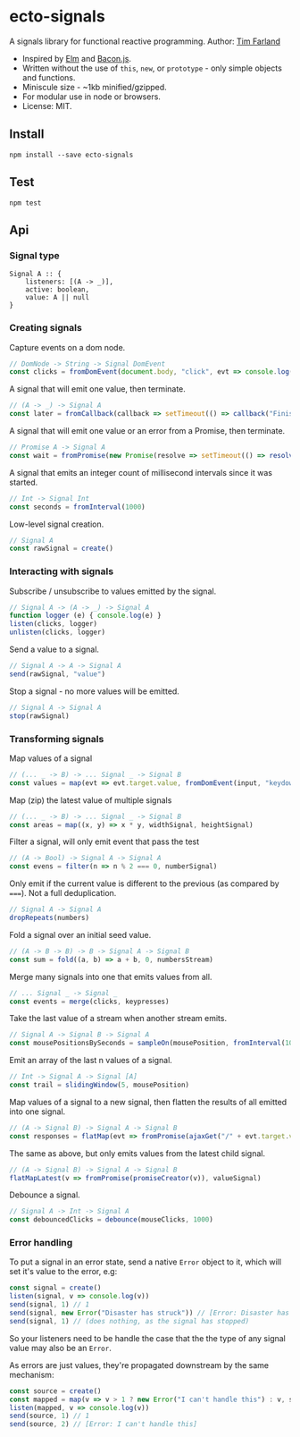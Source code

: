 # ecto-signals
A signals library for functional reactive programming.
Author: [Tim Farland](https://github.com/twfarland)

- Inspired by [Elm](http://elm-lang.org) and [Bacon.js](https://baconjs.github.io).
- Written without the use of `this`, `new`, or `prototype` - only simple objects and functions.
- Miniscule size - ~1kb minified/gzipped.
- For modular use in node or browsers.
- License: MIT.

## Install

	npm install --save ecto-signals

## Test

	npm test

## Api

### Signal type

	Signal A :: {
		listeners: [(A -> _)],
		active: boolean,
		value: A || null
	}

### Creating signals

Capture events on a dom node.

```javascript
// DomNode -> String -> Signal DomEvent
const clicks = fromDomEvent(document.body, "click", evt => console.log(evt.target))
```

A signal that will emit one value, then terminate.

```javascript
// (A -> _) -> Signal A
const later = fromCallback(callback => setTimeout(() => callback("Finished"), 1000))
```

A signal that will emit one value or an error from a Promise, then terminate.

```javascript
// Promise A -> Signal A
const wait = fromPromise(new Promise(resolve => setTimeout(() => resolve("Finished"), 1000)))
```
A signal that emits an integer count of millisecond intervals since it was started.

```javascript
// Int -> Signal Int
const seconds = fromInterval(1000)
```
Low-level signal creation.

```javascript
// Signal A
const rawSignal = create()
```
### Interacting with signals

Subscribe / unsubscribe to values emitted by the signal.

```javascript
// Signal A -> (A -> _) -> Signal A
function logger (e) { console.log(e) }
listen(clicks, logger)
unlisten(clicks, logger)
```
Send a value to a signal.

```javascript
// Signal A -> A -> Signal A
send(rawSignal, "value")
```
Stop a signal - no more values will be emitted.

```javascript
// Signal A -> Signal A
stop(rawSignal)
```
### Transforming signals

Map values of a signal

```javascript
// (... _ -> B) -> ... Signal _ -> Signal B
const values = map(evt => evt.target.value, fromDomEvent(input, "keydown"))
```

Map (zip) the latest value of multiple signals

```javascript
// (... _ -> B) -> ... Signal _ -> Signal B
const areas = map((x, y) => x * y, widthSignal, heightSignal)
```
Filter a signal, will only emit event that pass the test

```javascript
// (A -> Bool) -> Signal A -> Signal A 
const evens = filter(n => n % 2 === 0, numberSignal)
```
Only emit if the current value is different to the previous (as compared by `===`). Not a full deduplication.

```javascript
// Signal A -> Signal A
dropRepeats(numbers)
```
Fold a signal over an initial seed value.

```javascript
// (A -> B -> B) -> B -> Signal A -> Signal B
const sum = fold((a, b) => a + b, 0, numbersStream)
```
Merge many signals into one that emits values from all.

```javascript
// ... Signal _ -> Signal _
const events = merge(clicks, keypresses)
```
Take the last value of a stream when another stream emits.

```javascript
// Signal A -> Signal B -> Signal A
const mousePositionsBySeconds = sampleOn(mousePosition, fromInterval(1000))
```
Emit an array of the last n values of a signal.

```javascript
// Int -> Signal A -> Signal [A]
const trail = slidingWindow(5, mousePosition)
```
Map values of a signal to a new signal, then flatten the results of all emitted into one signal.

```javascript
// (A -> Signal B) -> Signal A -> Signal B
const responses = flatMap(evt => fromPromise(ajaxGet("/" + evt.target.value)), keyPresses)
```
The same as above, but only emits values from the latest child signal.

```javascript
// (A -> Signal B) -> Signal A -> Signal B
flatMapLatest(v => fromPromise(promiseCreator(v)), valueSignal)
```

Debounce a signal.

```javascript
// Signal A -> Int -> Signal A
const debouncedClicks = debounce(mouseClicks, 1000)
```

### Error handling

To put a signal in an error state, send a native `Error` object to it, which will set it's value to the error, e.g: 

```javascript
const signal = create()
listen(signal, v => console.log(v))
send(signal, 1) // 1
send(signal, new Error("Disaster has struck")) // [Error: Disaster has struck]
send(signal, 1) // (does nothing, as the signal has stopped)
```

So your listeners need to be handle the case that the the type of any signal value may also be an `Error`.

As errors are just values, they're propagated downstream by the same mechanism:

```javascript
const source = create()
const mapped = map(v => v > 1 ? new Error("I can't handle this") : v, source)
listen(mapped, v => console.log(v))
send(source, 1) // 1
send(source, 2) // [Error: I can't handle this]
```


